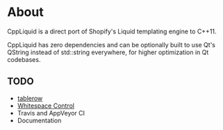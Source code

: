 # About

CppLiquid is a direct port of Shopify's Liquid templating engine to C++11.

CppLiquid has zero dependencies and can be optionally built to use Qt's QString instead of std::string everywhere, for higher optimization in Qt codebases.

## TODO

- [tablerow](https://shopify.github.io/liquid/tags/iteration/#tablerow)
- [Whitespace Control](https://shopify.github.io/liquid/basics/whitespace/)
- Travis and AppVeyor CI
- Documentation

